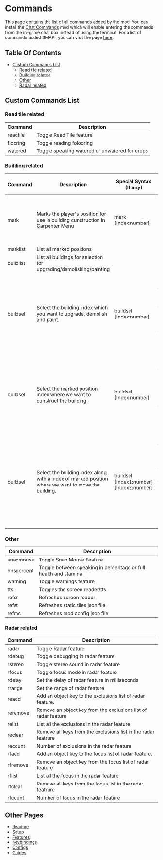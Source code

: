 # Commands

This page contains the list of all commands added by the mod.
You can install the [Chat Commands](https://www.nexusmods.com/stardewvalley/mods/2092) mod which will enable entering the commands from the in-game chat box instead of using the terminal.
For a list of commands added SMAPI, you can visit the page [here](https://stardewvalleywiki.com/Modding:Console_commands).

## Table Of Contents

* [Custom Commands List](#custom-commands-list)
   * [Read tile related](#read-tile-related)
   * [Building related](#building-related)
   * [Other](#other)
   * [Radar related](#radar-related)

## Custom Commands List

### Read tile related

| Command  | Description                                    |
| -------- | ---------------------------------------------- |
| readtile | Toggle Read Tile feature                       |
| flooring | Toggle reading folooring                       |
| watered  | Toggle speaking watered or unwatered for crops |

### Building related

| Command   | Description                                                                                         | Special Syntax (If any)                  | Argument details (If any)                                                                                                         | Example      |
| --------- | --------------------------------------------------------------------------------------------------- | ---------------------------------------- | --------------------------------------------------------------------------------------------------------------------------------- | ------------ |
| mark      | Marks the player's position for use in building cunstruction in Carpenter Menu                      | mark [Index:number]                      | Index: the index at which we want to save the position. From 0 to 9 only                                                          | mark 0       |
| marklist  | List all marked positions                                                                           |                                          |                                                                                                                                   | marklist     |
| buildlist | List all buildings for selection for upgrading/demolishing/painting                                 |                                          |                                                                                                                                   | buildlist    |
| buildsel  | Select the building index which you want to upgrade, demolish and paint.                            | buildsel [Index:number]                  | Index: the index of the building we want to select, use buildlist command to list the buildings with their index                  | buildsel 3   |
| buildsel  | Select the marked position index where we want to cunstruct the building.                           | buildsel [Index:number]                  | Index: the index of the marked position, use marklist command to list the marked positions with their index                       | buildsel 0   |
| buildsel  | Select the building index along with a index of marked position where we want to move the building. | buildsel [Index1:number] [Index2:number] | Index1: the index of the building we want to select. Index2: the index of the marked position where we want to move the building. | buildsel 3 0 |

### Other

| Command    | Description                                                      |
| ---------- | ---------------------------------------------------------------- |
| snapmouse  | Toggle Snap Mouse Feature                                        |
| hnspercent | Toggle between speaking in percentage or full health and stamina |
| warning    | Toggle warnings feature                                          |
| tts        | Toggles the screen reader/tts                                    |
| refsr      | Refreshes screen reader                                          |
| refst      | Refreshes static tiles json file                                 |
| refmc      | Refreshes mod config json file                                   |

### Radar related

| Command  | Description                                                    |
| -------- | -------------------------------------------------------------- |
| radar    | Toggle Radar feature                                           |
| rdebug   | Toggle debugging in radar feature                              |
| rstereo  | Toggle stereo sound in radar feature                           |
| rfocus   | Toggle focus mode in radar feature                             |
| rdelay   | Set the delay of radar feature in milliseconds                 |
| rrange   | Set the range of radar feature                                 |
| readd    | Add an object key to the exclusions list of radar feature.     |
| reremove | Remove an object key from the exclusions list of radar feature |
| relist   | List all the exclusions in the radar feature                   |
| reclear  | Remove all keys from the exclusions list in the radar featrure |
| recount  | Number of exclusions in the radar feature                      |
| rfadd    | Add an object key to the focus list of radar feature.          |
| rfremove | Remove an object key from the focus list of radar feature      |
| rflist   | List all the focus in the radar feature                        |
| rfclear  | Remove all keys from the focus list in the radar featrure      |
| rfcount  | Number of focus in the radar feature                           |

## Other Pages

- [Readme](README.md)
- [Setup](setup.md)
- [Features](features.md)
- [Keybindings](keybindings.md)
- [Configs](config.md)
- [Guides](guides.md)
